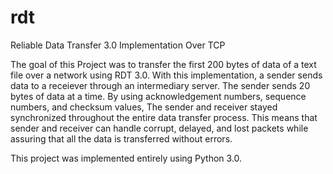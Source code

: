 # rdt
Reliable Data Transfer 3.0 Implementation Over TCP

The goal of this Project was to transfer the first 200 bytes of data of a text file over a network using RDT 3.0. With this implementation, a sender sends data to
a receiever through an intermediary server. The sender sends 20 bytes of data at a time. By using acknowledgement numbers, sequence numbers, and checksum values,
The sender and receiver stayed synchronized throughout the entire data transfer process. This means that sender and receiver can handle corrupt, delayed, and lost packets
while assuring that all the data is transferred without errors.

This project was implemented entirely using Python 3.0.
